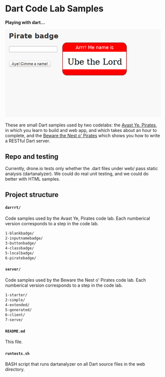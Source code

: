 Dart Code Lab Samples
============================

**Playing with dart...**

![screenshot](screenshot.png "screenshot")


These are small Dart samples used by two codelabs: the [Avast Ye, Pirates][client-codelab], in which you learn to build and web app, and which takes about an hour to complete, and the [Beware the Nest o' Pirates][server-codelab] which shows you how to write a RESTful Dart server.

Repo and testing
----------------

Currently, drone.io tests only whether the .dart files under web/ pass static analysis (dartanalyzer). We could do real unit testing, and we could do better with HTML samples.

Project structure
-----------------

#### `darrrt/`
Code samples used by the Avast Ye, Pirates code lab. Each numberical version corresponds to a step in the code lab.
```
1-blankbadge/
2-inputnamebadge/
3-buttonbadge/
4-classbadge/
5-localbadge/
6-piratebadge/
```

#### `server/`
Code samples used by the Beware the Nest o' Pirates code lab. Each numberical version corresponds to a step in the code lab.
```
1-starter/
2-simple/
4-extended/
5-generated/
6-client/
7-serve/
```

#### `README.md`
This file.

#### `runtests.sh`
BASH script that runs dartanalyzer on all Dart source files in the web directory.

[client-codelab]: https://www.dartlang.org/codelabs/darrrt/
[server-codelab]: https://www.dartlang.org/codelabs/server/
